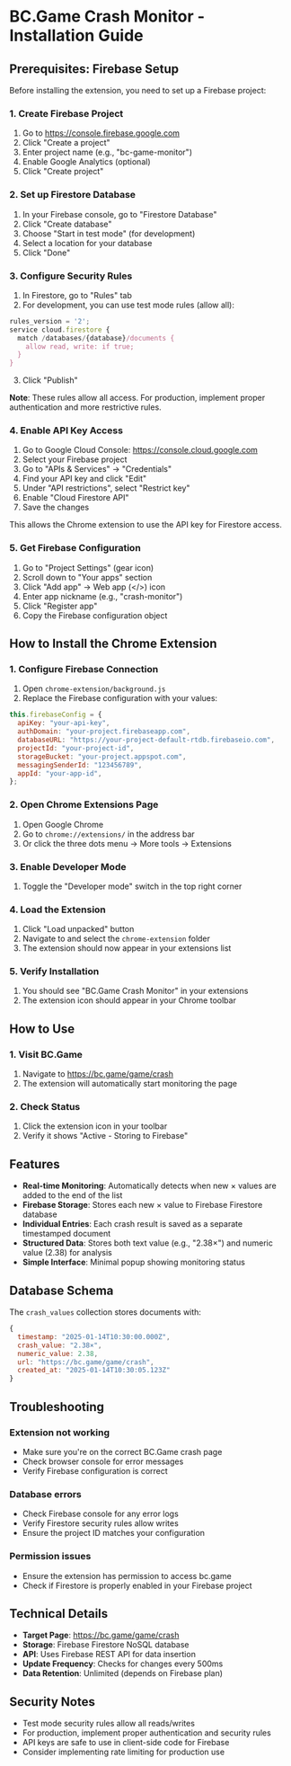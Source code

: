# BC.Game Crash Monitor - Installation Guide

## Prerequisites: Firebase Setup

Before installing the extension, you need to set up a Firebase project:

### 1. Create Firebase Project

1. Go to https://console.firebase.google.com
2. Click "Create a project"
3. Enter project name (e.g., "bc-game-monitor")
4. Enable Google Analytics (optional)
5. Click "Create project"

### 2. Set up Firestore Database

1. In your Firebase console, go to "Firestore Database"
2. Click "Create database"
3. Choose "Start in test mode" (for development)
4. Select a location for your database
5. Click "Done"

### 3. Configure Security Rules

1. In Firestore, go to "Rules" tab
2. For development, you can use test mode rules (allow all):

```javascript
rules_version = '2';
service cloud.firestore {
  match /databases/{database}/documents {
    allow read, write: if true;
  }
}
```

3. Click "Publish"

**Note**: These rules allow all access. For production, implement proper authentication and more restrictive rules.

### 4. Enable API Key Access

1. Go to Google Cloud Console: https://console.cloud.google.com
2. Select your Firebase project
3. Go to "APIs & Services" → "Credentials"
4. Find your API key and click "Edit"
5. Under "API restrictions", select "Restrict key"
6. Enable "Cloud Firestore API"
7. Save the changes

This allows the Chrome extension to use the API key for Firestore access.

### 5. Get Firebase Configuration

1. Go to "Project Settings" (gear icon)
2. Scroll down to "Your apps" section
3. Click "Add app" → Web app (</>) icon
4. Enter app nickname (e.g., "crash-monitor")
5. Click "Register app"
6. Copy the Firebase configuration object

## How to Install the Chrome Extension

### 1. Configure Firebase Connection

1. Open `chrome-extension/background.js`
2. Replace the Firebase configuration with your values:

```javascript
this.firebaseConfig = {
  apiKey: "your-api-key",
  authDomain: "your-project.firebaseapp.com",
  databaseURL: "https://your-project-default-rtdb.firebaseio.com",
  projectId: "your-project-id",
  storageBucket: "your-project.appspot.com",
  messagingSenderId: "123456789",
  appId: "your-app-id",
};
```

### 2. Open Chrome Extensions Page

1. Open Google Chrome
2. Go to `chrome://extensions/` in the address bar
3. Or click the three dots menu → More tools → Extensions

### 3. Enable Developer Mode

1. Toggle the "Developer mode" switch in the top right corner

### 4. Load the Extension

1. Click "Load unpacked" button
2. Navigate to and select the `chrome-extension` folder
3. The extension should now appear in your extensions list

### 5. Verify Installation

1. You should see "BC.Game Crash Monitor" in your extensions
2. The extension icon should appear in your Chrome toolbar

## How to Use

### 1. Visit BC.Game

1. Navigate to https://bc.game/game/crash
2. The extension will automatically start monitoring the page

### 2. Check Status

1. Click the extension icon in your toolbar
2. Verify it shows "Active - Storing to Firebase"

## Features

- **Real-time Monitoring**: Automatically detects when new × values are added to the end of the list
- **Firebase Storage**: Stores each new × value to Firebase Firestore database
- **Individual Entries**: Each crash result is saved as a separate timestamped document
- **Structured Data**: Stores both text value (e.g., "2.38×") and numeric value (2.38) for analysis
- **Simple Interface**: Minimal popup showing monitoring status

## Database Schema

The `crash_values` collection stores documents with:

```javascript
{
  timestamp: "2025-01-14T10:30:00.000Z",
  crash_value: "2.38×",
  numeric_value: 2.38,
  url: "https://bc.game/game/crash",
  created_at: "2025-01-14T10:30:05.123Z"
}
```

## Troubleshooting

### Extension not working

- Make sure you're on the correct BC.Game crash page
- Check browser console for error messages
- Verify Firebase configuration is correct

### Database errors

- Check Firebase console for any error logs
- Verify Firestore security rules allow writes
- Ensure the project ID matches your configuration

### Permission issues

- Ensure the extension has permission to access bc.game
- Check if Firestore is properly enabled in your Firebase project

## Technical Details

- **Target Page**: https://bc.game/game/crash
- **Storage**: Firebase Firestore NoSQL database
- **API**: Uses Firebase REST API for data insertion
- **Update Frequency**: Checks for changes every 500ms
- **Data Retention**: Unlimited (depends on Firebase plan)

## Security Notes

- Test mode security rules allow all reads/writes
- For production, implement proper authentication and security rules
- API keys are safe to use in client-side code for Firebase
- Consider implementing rate limiting for production use

